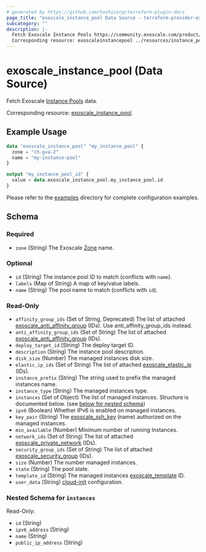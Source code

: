 ```yaml
---
# generated by https://github.com/hashicorp/terraform-plugin-docs
page_title: "exoscale_instance_pool Data Source - terraform-provider-exoscale"
subcategory: ""
description: |-
  Fetch Exoscale Instance Pools https://community.exoscale.com/product/compute/instances/how-to/instance-pools/ data.
  Corresponding resource: exoscaleinstancepool ../resources/instance_pool.md.
---
```


# exoscale_instance_pool (Data Source)

Fetch Exoscale [Instance Pools](https://community.exoscale.com/product/compute/instances/how-to/instance-pools/) data.

Corresponding resource: [exoscale_instance_pool](../resources/instance_pool.md).

## Example Usage

```terraform
data "exoscale_instance_pool" "my_instance_pool" {
  zone = "ch-gva-2"
  name = "my-instance-pool"
}

output "my_instance_pool_id" {
  value = data.exoscale_instance_pool.my_instance_pool.id
}
```

Please refer to the [examples](https://github.com/exoscale/terraform-provider-exoscale/tree/master/examples/)
directory for complete configuration examples.

<!-- schema generated by tfplugindocs -->
## Schema

### Required

- `zone` (String) The Exoscale [Zone](https://www.exoscale.com/datacenters/) name.

### Optional

- `id` (String) The instance pool ID to match (conflicts with `name`).
- `labels` (Map of String) A map of key/value labels.
- `name` (String) The pool name to match (conflicts with `id`).

### Read-Only

- `affinity_group_ids` (Set of String, Deprecated) The list of attached [exoscale_anti_affinity_group](../resources/anti_affinity_group.md) (IDs). Use anti_affinity_group_ids instead.
- `anti_affinity_group_ids` (Set of String) The list of attached [exoscale_anti_affinity_group](../resources/anti_affinity_group.md) (IDs).
- `deploy_target_id` (String) The deploy target ID.
- `description` (String) The instance pool description.
- `disk_size` (Number) The managed instances disk size.
- `elastic_ip_ids` (Set of String) The list of attached [exoscale_elastic_ip](../resources/elastic_ip.md) (IDs).
- `instance_prefix` (String) The string used to prefix the managed instances name.
- `instance_type` (String) The managed instances type.
- `instances` (Set of Object) The list of managed instances. Structure is documented below. (see [below for nested schema](#nestedatt--instances))
- `ipv6` (Boolean) Whether IPv6 is enabled on managed instances.
- `key_pair` (String) The [exoscale_ssh_key](../resources/ssh_key.md) (name) authorized on the managed instances.
- `min_available` (Number) Minimum number of running Instances.
- `network_ids` (Set of String) The list of attached [exoscale_private_network](../resources/private_network.md) (IDs).
- `security_group_ids` (Set of String) The list of attached [exoscale_security_group](../resources/security_group.md) (IDs).
- `size` (Number) The number managed instances.
- `state` (String) The pool state.
- `template_id` (String) The managed instances [exoscale_template](./template.md) ID.
- `user_data` (String) [cloud-init](http://cloudinit.readthedocs.io/en/latest/) configuration.

<a id="nestedatt--instances"></a>
### Nested Schema for `instances`

Read-Only:

- `id` (String)
- `ipv6_address` (String)
- `name` (String)
- `public_ip_address` (String)



